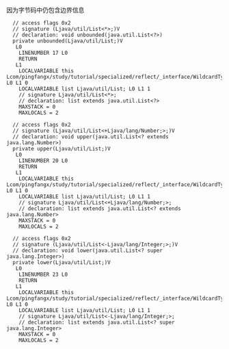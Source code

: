 因为字节码中仍包含边界信息

      // access flags 0x2
      // signature (Ljava/util/List<*>;)V
      // declaration: void unbounded(java.util.List<?>)
      private unbounded(Ljava/util/List;)V
       L0
        LINENUMBER 17 L0
        RETURN
       L1
        LOCALVARIABLE this Lcom/pingfangx/study/tutorial/specialized/reflect/_interface/WildcardTypeTest; L0 L1 0
        LOCALVARIABLE list Ljava/util/List; L0 L1 1
        // signature Ljava/util/List<*>;
        // declaration: list extends java.util.List<?>
        MAXSTACK = 0
        MAXLOCALS = 2

      // access flags 0x2
      // signature (Ljava/util/List<+Ljava/lang/Number;>;)V
      // declaration: void upper(java.util.List<? extends java.lang.Number>)
      private upper(Ljava/util/List;)V
       L0
        LINENUMBER 20 L0
        RETURN
       L1
        LOCALVARIABLE this Lcom/pingfangx/study/tutorial/specialized/reflect/_interface/WildcardTypeTest; L0 L1 0
        LOCALVARIABLE list Ljava/util/List; L0 L1 1
        // signature Ljava/util/List<+Ljava/lang/Number;>;
        // declaration: list extends java.util.List<? extends java.lang.Number>
        MAXSTACK = 0
        MAXLOCALS = 2

      // access flags 0x2
      // signature (Ljava/util/List<-Ljava/lang/Integer;>;)V
      // declaration: void lower(java.util.List<? super java.lang.Integer>)
      private lower(Ljava/util/List;)V
       L0
        LINENUMBER 23 L0
        RETURN
       L1
        LOCALVARIABLE this Lcom/pingfangx/study/tutorial/specialized/reflect/_interface/WildcardTypeTest; L0 L1 0
        LOCALVARIABLE list Ljava/util/List; L0 L1 1
        // signature Ljava/util/List<-Ljava/lang/Integer;>;
        // declaration: list extends java.util.List<? super java.lang.Integer>
        MAXSTACK = 0
        MAXLOCALS = 2

